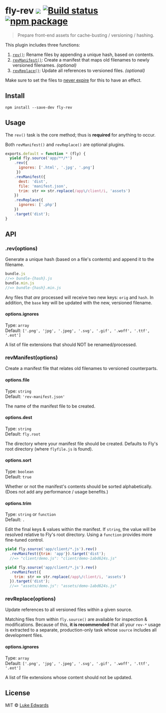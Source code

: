 # fly-rev [![][travis-badge]][travis-link] [![Build status](https://ci.appveyor.com/api/projects/status/q6l1ah2aa83tf736/branch/master?svg=true)](https://ci.appveyor.com/project/lukeed/fly-rev/branch/master) [![npm package][npm-ver-link]][npm-pkg-link]

> Prepare front-end assets for cache-busting / versioning / hashing.

<!-- <div align="center">
  <a href="http://github.com/flyjs/fly">
    <img width=200px  src="https://cloud.githubusercontent.com/assets/8317250/8733685/0be81080-2c40-11e5-98d2-c634f076ccd7.png">
  </a>
</div> -->

This plugin includes three functions:

1. [`rev()`](#revoptions): Rename files by appending a unique hash, based on contents.
2. [`revManifest()`](#revmanifestoptions): Create a manifest that maps old filenames to newly versioned filenames. _(optional)_
3. [`revReplace()`](#revreplaceoptions): Update all references to versioned files. _(optional)_

Make sure to set the files to [never expire](http://developer.yahoo.com/performance/rules.html#expires) for this to have an effect.

## Install
```
npm install --save-dev fly-rev
```

## Usage

The `rev()` task is the core method; thus is **required** for anything to occur.

Both `revManifest()` and `revReplace()` are optional plugins.

```js
exports.default = function * (fly) {
  yield fly.source('app/**/*')
    .rev({
      ignores: ['.html', '.jpg', '.png']
     })
    .revManifest({
      dest: 'dist',
      file: 'manifest.json',
      trim: str => str.replace(/app\/client/i, 'assets')
    })
    .revReplace({
      ignores: ['.php']
    })
    .target('dist');
}
```

## API

### .rev(options)

Generate a unique hash (based on a file's contents) and append it to the filename.

```js
bundle.js
//=> bundle-{hash}.js
bundle.min.js
//=> bundle-{hash}.min.js
```

Any files that *are* processed will receive two new keys: `orig` and `hash`. In addition, the `base` key will be updated with the new, versioned filename.

#### options.ignores

Type: `array` <br>
Default: `['.png', 'jpg', '.jpeg', '.svg', '.gif', '.woff', '.ttf', '.eot']`

A list of file extensions that should NOT be renamed/processed.


### revManifest(options)

Create a manifest file that relates old filenames to versioned counterparts.

#### options.file

Type: `string` <br>
Default: `'rev-manifest.json'`

The name of the manifest file to be created.

#### options.dest

Type: `string` <br>
Default: `fly.root`

The directory where your manifest file should be created. Defaults to Fly's root directory (where `flyfile.js` is found).

#### options.sort

Type: `boolean`<br>
Default: `true`

Whether or not the manifest's contents should be sorted alphabetically. (Does not add any performance / usage benefits.)

#### options.trim

Type: `string` or `function`<br>
Default: `.`

Edit the final keys & values within the manifest. If `string`, the value will be resolved relative to Fly's root directory. Using a `function` provides more fine-tuned control.

```js
yield fly.source('app/client/*.js').rev()
  .revManifest({trim: 'app'}).target('dist');
  //=> "client/demo.js": "client/demo-1abd624s.js"

yield fly.source('app/client/*.js').rev()
  .revManifest({
    trim: str => str.replace(/app\/client/i, 'assets')
  }).target('dist');
  //=> "assets/demo.js": "assets/demo-1abd624s.js"
```

### revReplace(options)

Update references to all versioned files within a given source.

Matching files from within `fly.source()` are available for inspection & modifications. Because of this, **it is recommended** that all your `rev-*` usage is extracted to a separate, production-only task whose `source` includes all development files.

#### options.ignores

Type: `array` <br>
Default: `['.png', 'jpg', '.jpeg', '.svg', '.gif', '.woff', '.ttf', '.eot']`

A list of file extensions whose content should not be updated.

## License

MIT © [Luke Edwards](https://lukeed.com)

[npm-pkg-link]: https://www.npmjs.org/package/fly-rev
[npm-ver-link]: https://img.shields.io/npm/v/fly-rev.svg?style=flat-square
[travis-link]:  https://travis-ci.org/lukeed/fly-rev
[travis-badge]: http://img.shields.io/travis/lukeed/fly-rev.svg?style=flat-square
